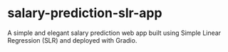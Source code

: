 # salary-prediction-slr-app
A simple and elegant salary prediction web app built using Simple Linear Regression (SLR) and deployed with Gradio.
